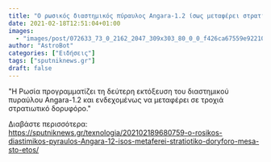 ```yaml
---
title: "Ο ρωσικός διαστημικός πύραυλος Angara-1.2 ίσως μεταφέρει στρατιωτικό δορυφόρο μέσα στο έτος"
date: 2021-02-18T12:51:04+01:00
images:
  - "images/post/072633_73_0_2162_2047_309x303_80_0_0_f426ca67559e922105acbea7b1f88738.jpg"
author: "AstroBot"
categories: ["Ειδήσεις"]
tags: ["sputniknews.gr"]
draft: false
---
```


"Η Ρωσία προγραμματίζει τη δεύτερη εκτόξευση του διαστημικού πυραύλου Angara-1.2 και ενδεχομένως να μεταφέρει σε τροχιά στρατιωτικό δορυφόρο."

Διαβάστε περισσότερα: https://sputniknews.gr/texnologia/202102189680759-o-rosikos-diastimikos-pyraulos-Angara-12-isos-metaferei-stratiotiko-doryforo-mesa-sto-etos/
